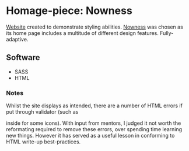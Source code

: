# Homage-piece: Nowness

[Website](https://homage-nowness.netlify.app/) created to demonstrate styling abilities. [Nowness](https://www.nowness.com/) was chosen as its home page includes a multitude of different design features. Fully-adaptive.

## Software

- SASS
- HTML

### Notes

Whilst the site displays as intended, there are a number of HTML errors if put through validator (such as <Div> inside <Label> for some icons). With input from mentors, I judged it not worth the reformating required to remove these errors, over spending time learning new things. However it has served as a useful lesson in conforming to HTML write-up best-practices.
